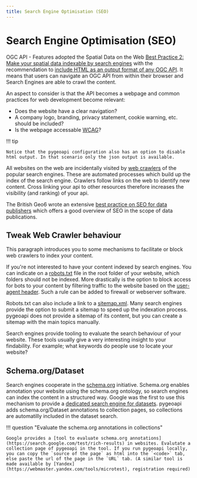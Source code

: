 ```yaml
---
title: Search Engine Optimisation (SEO)
---
```


# Search Engine Optimisation (SEO)

OGC API - Features adopted the Spatial Data on the Web [Best Practice 2: Make your spatial data indexable by search engines](https://www.w3.org/TR/sdw-bp/#indexable-by-search-engines) with the recommendation to [include HTML as an output format of any OGC API](http://docs.ogc.org/is/17-069r3/17-069r3.html#_requirements_class_html). It means that users can navigate an OGC API from within their browser and Search Engines are able to crawl the content.

An aspect to consider is that the API becomes a webpage and common practices for web development become relevant: 

- Does the website have a clear navigation? 
- A company logo, branding, privacy statement, cookie warning, etc. should be included?
- Is the webpage accessable [WCAG](https://www.w3.org/TR/WCAG21/)? 

!!! tip

    Notice that the pygeoapi configuration also has an option to disable html output. In that scenario only the json output is available.

All websites on the web are incidentally visited by [web crawlers](https://en.wikipedia.org/wiki/Web_crawler) of the popular search engines. These are automated processes which build up the index of the search engine. Crawlers follow links on the web to identify new content. Cross linking your api to other resources therefore increases the visibility (and ranking) of your api.

The British Geo6 wrote an extensive [best practice on SEO for data publishers](https://www.gov.uk/government/publications/search-engine-optimisation-for-publishers-best-practice-guide) which offers a good overview of SEO in the scope of data publications.

## Tweak Web Crawler behaviour

This paragraph introduces you to some mechanisms to facilitate or block web crawlers to index your content.

If you're not interested to have your content indexed by search engines. You can indicate on a [robots.txt](https://en.wikipedia.org/wiki/Robots_exclusion_standard) file in the root folder of your website, which folders should not be indexed. More drastically is the option to block access for bots to your content by filtering traffic to the website based on the [user-agent header](https://developer.mozilla.org/en-US/docs/Web/HTTP/Headers/User-Agent). Such a rule can be added to firewall or webserver software.

Robots.txt can also include a link to a [sitemap.xml](https://en.wikipedia.org/wiki/Sitemaps). Many search engines provide the option to submit a sitemap to speed up the indexation process. pygeoapi does  not provide a sitemap of its content, but you can create a sitemap with the main topics manually. 

Search engines provide tooling to evaluate the search behaviour of your website. These tools usually give a very interesting insight to your findability. For example; what keywords do people use to locate your website?

## Schema.org/Dataset

Search engines cooperate in the [schema.org](https://schema.org) initiative. Schema.org enables annotation your website using the schema.org ontology, so search engines can index the content in a structured way. Google was the first to use this mechanism to provide a [dedicated search engine for datasets](https://datasetsearch.research.google.com/). pygeoapi adds schema.org/Dataset annotations to collection pages, so collections are automatilly included in the dataset search.

!!! question "Evaluate the schema.org annotations in collections"

    Google provides a [tool to evaluate schema.org annotations](https://search.google.com/test/rich-results) in websites. Evalutate a collection page of pygeoapi in the tool. If you run pygeoapi locally, you can copy the `source of the page` as html into the `<code>` tab, else paste the url of the page in the `URL` tab. (A similar tool is made available by [Yandex](https://webmaster.yandex.com/tools/microtest), registration required)
